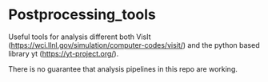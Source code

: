 # Postprocessing_tools

Useful tools for analysis different both VisIt (https://wci.llnl.gov/simulation/computer-codes/visit/) and the python based library yt (https://yt-project.org/). 

There is no guarantee that analysis pipelines in this repo are working. 
